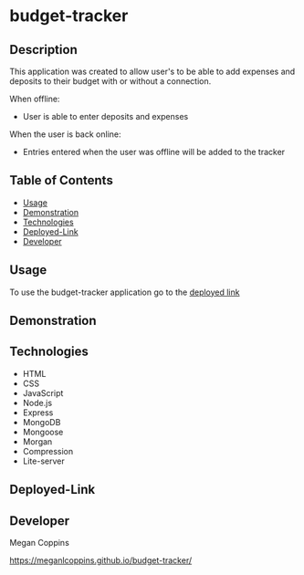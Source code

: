 # budget-tracker

## Description

This application was created to allow user's to be able to add expenses and deposits to their budget with or without a connection. 

When offline:
* User is able to enter deposits and expenses

When the user is back online: 
* Entries entered when the user was offline will be added to the tracker

## Table of Contents
* [Usage](#Usage)
* [Demonstration](#Demonstration)
* [Technologies](#Technologies)
* [Deployed-Link](#Deployed-Link)
* [Developer](#Developer)

## Usage

To use the budget-tracker application go to the [deployed link](#Deployed-Link)

## Demonstration


## Technologies

* HTML
* CSS
* JavaScript
* Node.js
* Express
* MongoDB
* Mongoose
* Morgan
* Compression
* Lite-server

## Deployed-Link


## Developer

Megan Coppins

 https://meganlcoppins.github.io/budget-tracker/

